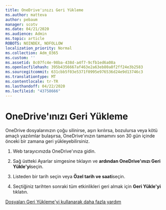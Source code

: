 ```yaml
---
title: OneDrive'ınızı Geri Yükleme
ms.author: matteva
author: pebaum
manager: scotv
ms.date: 04/21/2020
ms.audience: Admin
ms.topic: article
ROBOTS: NOINDEX, NOFOLLOW
localization_priority: Normal
ms.collection: Adm_O365
ms.custom: ''
ms.assetid: 8c07fc4e-98ba-438d-a4f7-9cfb1ed6a08a
ms.openlocfilehash: 395b4356667af463e2a63eb80a8f2ff24e3b2583
ms.sourcegitcommit: 631cbb5f03e5371f0995e976536d24e9d13746c3
ms.translationtype: MT
ms.contentlocale: tr-TR
ms.lasthandoff: 04/22/2020
ms.locfileid: "43758666"
---
```

# <a name="restore-your-onedrive"></a>OneDrive'ınızı Geri Yükleme

OneDrive dosyalarınızın çoğu silinirse, aşırı kırılırsa, bozulursa veya kötü amaçlı yazılımlar bulaşırsa, OneDrive'ınızın tamamını son 30 gün içinde önceki bir zamana geri yükleyebilirsiniz.
  
1. Web tarayıcınızda OneDrive'ınıza gidin.
    
2. Sağ üstteki Ayarlar simgesine tıklayın ve **ardından OneDrive'ınızı Geri Yükle'yi**seçin.
    
3. Listeden bir tarih seçin veya **Özel tarih ve saati**seçin.
    
4. Seçtiğiniz tarihten sonraki tüm etkinlikleri geri almak için **Geri Yükle'yi** tıklatın. 
    
[Dosyaları Geri Yükleme'yi kullanarak daha fazla yardım](https://go.microsoft.com/fwlink/?linkid=872874)
  

